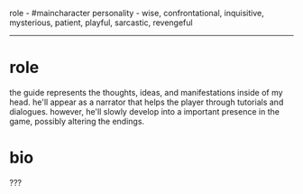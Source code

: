 role - #maincharacter
personality - wise, confrontational, inquisitive, mysterious, patient, playful, sarcastic, revengeful

---

# role
the guide represents the thoughts, ideas, and manifestations inside of my head.
he'll appear as a narrator that helps the player through tutorials and dialogues.
however, he'll slowly develop into a important presence in the game, possibly altering the endings.

# bio
???